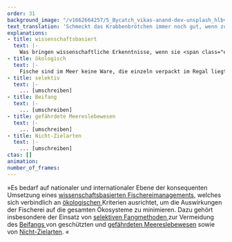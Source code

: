 ```yaml
---
order: 31
background_image: "/v1662664257/5_Bycatch_vikas-anand-dev-unsplash_hlbvoz_wcarna.jpg"
text_translation: 'Schmeckt das Krabbenbrötchen immer noch gut, wenn zusätzlich Schweinswale, Seevögel und Korallen darauf serviert werden?'
explanations:
- title: wissenschaftsbasiert
  text: |-
    Was bringen wissenschaftliche Erkenntnisse, wenn sie <span class="expander"><span class="trigger">nicht ernst</span><span class="info">richtig, sehr wenig, auf jeden Fall nicht das, wozu sie gewonnen wurden</span></span> genommen werden? Die <span class="sidenote"><cite class="icon-image"><a href="https://www.duh.de/fileadmin/user_upload/download/Projektinformation/Naturschutz/Fischereipolitik/6.Kapitel_GFP_Fischereipolitik_Kurzfassung_DE_16_12_19.pdf" target="_blank" rel="noopener"> Kurzfassung der 5 Jahresbilanz 2014 - 2019 der GFP </a></cite> <a href="https://www.duh.de/fileadmin/user_upload/download/Projektinformation/Naturschutz/Fischereipolitik/6.Kapitel_GFP_Fischereipolitik_Kurzfassung_DE_16_12_19.pdf" target="_blank" rel="noopener">Gemeinsame Fischereipolitik (GFP)</a> </span> der EU legt unter anderem fest, wie viel, wo und wie gefischt werden darf. Außerdem sollen die verschwenderische Rückwurfpraxis beendet und Umweltschäden, die durch die Fischerei entstehen, minimiert werden. Alles unter dem Motto einer “wettbewerbsfähigen Fischereiwirtschaft". Solange allerdings dabei nicht verstanden wird, dass genau das nur möglich ist, wenn die wissenschaftlichen Empfehlungen umgesetzt werden, fangen sich die Fischer ihre eigene Zukunft weg.
- title: ökologisch
  text: |-
    Fische sind im Meer keine Ware, die einzeln verpackt im Regal liegt. Sie sind Teil eines Ökosystems. Im traditionellen Fischereimanagement wird nur ein Fisch <span class="expander"><span class="trigger">”bestand”</span><span class="info">Auge aufs Wording! “Fischbestand” sagt alles: es gibt Bestände von Schuhsohlen im Lager, aber keine Bestände von Lebewesen, daher sagen wir Population</span></span> unabhängig von anderen Organismen betrachtet. Bleiben jedoch zu wenige Individuen einer bestimmten Art übrig, hat das auch negative Auswirkungen auf die Lebewesen, die sich von dieser Art <span class="expander"><span class="trigger">ernähren.</span><span class="info">zum Beispiel größere Räuber und Seevögel</span></span> Veränderungen im Ökosystem wirken sich wiederum auf die befischte Art aus. Daher sollen diese Faktoren in einem <span class="sidenote"><cite class="icon-image"><a href="https://www.thuenen.de/media/institute/sf/Aktuelles/TI-Kolumne/K24_Q3_Der_OEkosystemansatz_im_Fischereimanagement.pdf" target="_blank" rel="noopener"> Unterschied zwischen "Ökosystemansatz im Fischereimanagement" und "ökosystembasiertes Management" </a></cite> <a href="https://www.thuenen.de/media/institute/sf/Aktuelles/TI-Kolumne/K24_Q3_Der_OEkosystemansatz_im_Fischereimanagement.pdf" target="_blank" rel="noopener">ökosystembasierten Fischereimanagement</a> </span> mit berücksichtigt werden.
- title: selektiv
  text: |-
    ... [umschreiben]
- title: Beifang
  text: |-
    ... [umschreiben]
- title: gefährdete Meereslebewesen
  text: |-
    ... [umschreiben]
- title: Nicht-Zielarten
  text: |-
    ... [umschreiben]
ctas: []
animation:
number_of_frames:
---
```

»Es bedarf auf nationaler und internationaler Ebene der konsequenten Umsetzung eines [wissenschaftsbasierten Fischereimanagements](# "wissenschaftsbasiert"), welches sich verbindlich an [ökologischen ](# "ökologisch")Kriterien ausrichtet, um die Auswirkungen der Fischerei auf die gesamten Ökosysteme zu minimieren. Dazu gehört insbesondere der Einsatz von [selektiven Fangmethoden ](# "selektiv")zur Vermeidung des [Beifangs ](# "Beifang")von geschützten und [gefährdeten Meereslebewesen](# "gefährdete Meereslebewesen") sowie von [Nicht-Zielarten](# "Nicht-Zielarten"). «